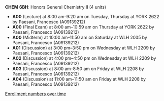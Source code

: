 **CHEM 6BH**: Honors General Chemistry II (4 units)

- **A00** (Lecture) at 8:00 am–9:20 am on Tuesday, Thursday at YORK 2622 by Paesani, Francesco (A09139212)
- **A00** (Final Exam) at 8:00 am–10:59 am on Thursday at YORK 2622 by Paesani, Francesco (A09139212)
- **A00** (Midterm) at 10:00 am–11:50 am on Saturday at WLH 2005 by Paesani, Francesco (A09139212)
- **A01** (Discussion) at 3:00 pm–3:50 pm on Wednesday at WLH 2209 by Paesani, Francesco (A09139212)
- **A02** (Discussion) at 4:00 pm–4:50 pm on Wednesday at WLH 2209 by Paesani, Francesco (A09139212)
- **A03** (Discussion) at 8:00 am–8:50 am on Friday at WLH 2208 by Paesani, Francesco (A09139212)
- **A04** (Discussion) at 11:00 am–11:50 am on Friday at WLH 2208 by Paesani, Francesco (A09139212)

[Enrollment numbers over time](./CHEM6BH.tsv)
